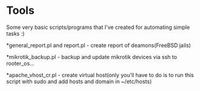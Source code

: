 # Tools

Some very basic scripts/programs that I've created for automating simple tasks :)


*general_report.pl and report.pl - create report of deamons(FreeBSD jails)

*mikrotik_backup.pl - backup and update mikrotik devices via ssh to rooter_os...

*apache_vhost_cr.pl - create virtual host(only you'll have to do is to run this script with sudo and add hosts and domain in ~/etc/hosts)
